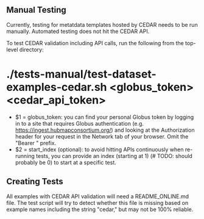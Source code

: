 ## Manual Testing

Currently, testing for metatdata templates hosted by CEDAR needs to be run manually. Automated testing does not hit the CEDAR API.

To test CEDAR validation including API calls, run the following from the top-level directory:

# ./tests-manual/test-dataset-examples-cedar.sh <globus_token> <cedar_api_token>

- $1 = globus_token: you can find your personal Globus token by logging in to a site that requires Globus authentication (e.g. https://ingest.hubmapconsortium.org/) and looking at the Authorization header for your request in the Network tab of your browser. Omit the "Bearer " prefix.
- $2 = start_index (optional): to avoid hitting APIs continuously when re-running tests, you can provide an index (starting at 1) (# TODO: should probably be 0) to start at a specific test.

## Creating Tests

All examples with CEDAR API validation will need a README_ONLINE.md file. The test script will try to detect whether this file is missing based on example names including the string "cedar," but may not be 100% reliable.

